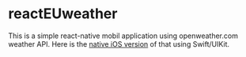 # reactEUweather
This is a simple react-native mobil application using openweather.com weather API.
Here is the [native iOS version](https://github.com/bankutia/EUweather) of that using Swift/UIKit.
